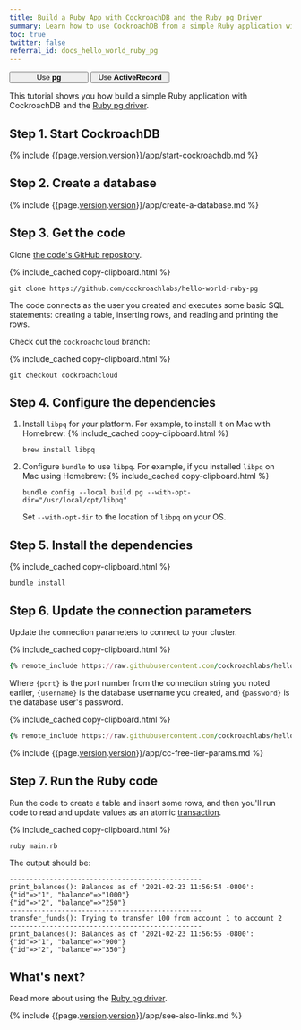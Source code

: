 ```yaml
---
title: Build a Ruby App with CockroachDB and the Ruby pg Driver
summary: Learn how to use CockroachDB from a simple Ruby application with the pg client driver.
toc: true
twitter: false
referral_id: docs_hello_world_ruby_pg
---
```


<div class="filters filters-big clearfix">
    <a href="build-a-ruby-app-with-cockroachdb.html"><button style="width: 28%" class="filter-button current">Use <strong>pg</strong></button></a>
    <a href="build-a-ruby-app-with-cockroachdb-activerecord.html"><button style="width: 28%" class="filter-button">Use <strong>ActiveRecord</strong></button></a>
</div>

This tutorial shows you how build a simple Ruby application with CockroachDB and the [Ruby pg driver](https://deveiate.org/code/pg/PG/Connection.html).

## Step 1. Start CockroachDB

{% include {{page.[version](cluster-settings.html#setting-version).[version](cluster-settings.html#setting-version)}}/app/start-cockroachdb.md %}

## Step 2. Create a database

{% include {{page.[version](cluster-settings.html#setting-version).[version](cluster-settings.html#setting-version)}}/app/create-a-database.md %}

## Step 3. Get the code

Clone [the code's GitHub repository](https://github.com/cockroachlabs/hello-world-ruby-pg).

{% include_cached copy-clipboard.html %}
~~~shell
git clone https://github.com/cockroachlabs/hello-world-ruby-pg
~~~

The code connects as the user you created and executes some basic SQL statements: creating a table, inserting rows, and reading and printing the rows.

<section class="filter-content" markdown="1" data-scope="cockroachcloud">

Check out the `cockroachcloud` branch:

{% include_cached copy-clipboard.html %}
~~~ shell
git checkout cockroachcloud
~~~

</section>

## Step 4. Configure the dependencies

1. Install `libpq` for your platform. For example, to install it on Mac with Homebrew:
    {% include_cached copy-clipboard.html %}
    ~~~shell
    brew install libpq
    ~~~
1. Configure `bundle` to use `libpq`. For example, if you installed `libpq` on Mac using Homebrew:
    {% include_cached copy-clipboard.html %}
    ~~~shell
    bundle config --local build.pg --with-opt-dir="/usr/local/opt/libpq"
    ~~~
    Set `--with-opt-dir` to the location of `libpq` on your OS.

## Step 5. Install the dependencies

{% include_cached copy-clipboard.html %}
~~~shell
bundle install
~~~

## Step 6. Update the connection parameters

Update the connection parameters to connect to your cluster.

<section class="filter-content" markdown="1" data-scope="local">

{% include_cached copy-clipboard.html %}
~~~ ruby
{% remote_include https://raw.githubusercontent.com/cockroachlabs/hello-world-ruby-pg/master/main.rb||# BEGIN connect||# END connect %}
~~~

Where `{port}` is the port number from the connection string you noted earlier, `{username}` is the database username you created, and `{password}` is the database user's password.

</section>
<section class="filter-content" markdown="1" data-scope="cockroachcloud">

{% include_cached copy-clipboard.html %}
~~~ ruby
{% remote_include https://raw.githubusercontent.com/cockroachlabs/hello-world-ruby-pg/cockroachcloud/main.rb||# BEGIN connect||# END connect %}
~~~

{% include {{page.[version](cluster-settings.html#setting-version).[version](cluster-settings.html#setting-version)}}/app/cc-free-tier-params.md %}

</section>

## Step 7. Run the Ruby code

Run the code to create a table and insert some rows, and then you'll run code to read and update values as an atomic [transaction](transactions.html).

{% include_cached copy-clipboard.html %}
~~~ shell
ruby main.rb
~~~

The output should be:

~~~
------------------------------------------------
print_balances(): Balances as of '2021-02-23 11:56:54 -0800':
{"id"=>"1", "balance"=>"1000"}
{"id"=>"2", "balance"=>"250"}
------------------------------------------------
transfer_funds(): Trying to transfer 100 from account 1 to account 2
------------------------------------------------
print_balances(): Balances as of '2021-02-23 11:56:55 -0800':
{"id"=>"1", "balance"=>"900"}
{"id"=>"2", "balance"=>"350"}
~~~

## What's next?

Read more about using the [Ruby pg driver](https://rubygems.org/gems/pg).

{% include {{page.[version](cluster-settings.html#setting-version).[version](cluster-settings.html#setting-version)}}/app/see-also-links.md %}
